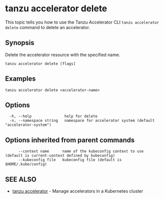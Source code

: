 # tanzu accelerator delete

This topic tells you how to use the Tanzu Accelerator CLI `tanzu accelerator delete` command
to delete an accelerator.

## Synopsis

Delete the accelerator resource with the specified name.

```
tanzu accelerator delete [flags]
```

## Examples

```
tanzu accelerator delete <accelerator-name>
```

## Options

```
  -h, --help               help for delete
  -n, --namespace string   namespace for accelerator system (default "accelerator-system")
```

## Options inherited from parent commands

```
      --context name      name of the kubeconfig context to use (default is current-context defined by kubeconfig)
      --kubeconfig file   kubeconfig file (default is $HOME/.kube/config)
```

## SEE ALSO

* [tanzu accelerator](tanzu_accelerator.md)	 - Manage accelerators in a Kubernetes cluster
